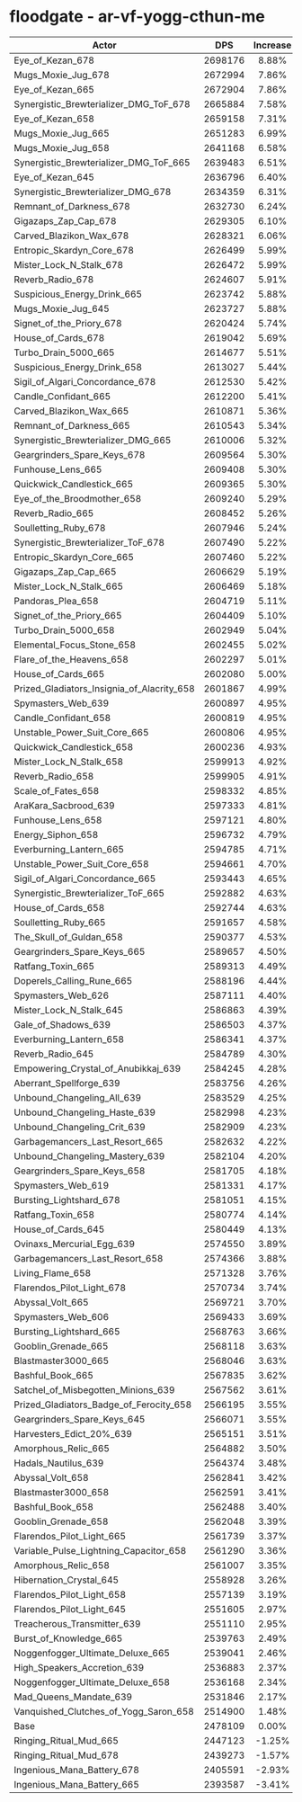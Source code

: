 # floodgate - ar-vf-yogg-cthun-me
| Actor | DPS | Increase |
|---|:---:|:---:|
|Eye_of_Kezan_678|2698176|8.88%|
|Mugs_Moxie_Jug_678|2672994|7.86%|
|Eye_of_Kezan_665|2672904|7.86%|
|Synergistic_Brewterializer_DMG_ToF_678|2665884|7.58%|
|Eye_of_Kezan_658|2659158|7.31%|
|Mugs_Moxie_Jug_665|2651283|6.99%|
|Mugs_Moxie_Jug_658|2641168|6.58%|
|Synergistic_Brewterializer_DMG_ToF_665|2639483|6.51%|
|Eye_of_Kezan_645|2636796|6.40%|
|Synergistic_Brewterializer_DMG_678|2634359|6.31%|
|Remnant_of_Darkness_678|2632730|6.24%|
|Gigazaps_Zap_Cap_678|2629305|6.10%|
|Carved_Blazikon_Wax_678|2628321|6.06%|
|Entropic_Skardyn_Core_678|2626499|5.99%|
|Mister_Lock_N_Stalk_678|2626472|5.99%|
|Reverb_Radio_678|2624607|5.91%|
|Suspicious_Energy_Drink_665|2623742|5.88%|
|Mugs_Moxie_Jug_645|2623727|5.88%|
|Signet_of_the_Priory_678|2620424|5.74%|
|House_of_Cards_678|2619042|5.69%|
|Turbo_Drain_5000_665|2614677|5.51%|
|Suspicious_Energy_Drink_658|2613027|5.44%|
|Sigil_of_Algari_Concordance_678|2612530|5.42%|
|Candle_Confidant_665|2612200|5.41%|
|Carved_Blazikon_Wax_665|2610871|5.36%|
|Remnant_of_Darkness_665|2610543|5.34%|
|Synergistic_Brewterializer_DMG_665|2610006|5.32%|
|Geargrinders_Spare_Keys_678|2609564|5.30%|
|Funhouse_Lens_665|2609408|5.30%|
|Quickwick_Candlestick_665|2609365|5.30%|
|Eye_of_the_Broodmother_658|2609240|5.29%|
|Reverb_Radio_665|2608452|5.26%|
|Soulletting_Ruby_678|2607946|5.24%|
|Synergistic_Brewterializer_ToF_678|2607490|5.22%|
|Entropic_Skardyn_Core_665|2607460|5.22%|
|Gigazaps_Zap_Cap_665|2606629|5.19%|
|Mister_Lock_N_Stalk_665|2606469|5.18%|
|Pandoras_Plea_658|2604719|5.11%|
|Signet_of_the_Priory_665|2604409|5.10%|
|Turbo_Drain_5000_658|2602949|5.04%|
|Elemental_Focus_Stone_658|2602455|5.02%|
|Flare_of_the_Heavens_658|2602297|5.01%|
|House_of_Cards_665|2602080|5.00%|
|Prized_Gladiators_Insignia_of_Alacrity_658|2601867|4.99%|
|Spymasters_Web_639|2600897|4.95%|
|Candle_Confidant_658|2600819|4.95%|
|Unstable_Power_Suit_Core_665|2600806|4.95%|
|Quickwick_Candlestick_658|2600236|4.93%|
|Mister_Lock_N_Stalk_658|2599913|4.92%|
|Reverb_Radio_658|2599905|4.91%|
|Scale_of_Fates_658|2598332|4.85%|
|AraKara_Sacbrood_639|2597333|4.81%|
|Funhouse_Lens_658|2597121|4.80%|
|Energy_Siphon_658|2596732|4.79%|
|Everburning_Lantern_665|2594785|4.71%|
|Unstable_Power_Suit_Core_658|2594661|4.70%|
|Sigil_of_Algari_Concordance_665|2593443|4.65%|
|Synergistic_Brewterializer_ToF_665|2592882|4.63%|
|House_of_Cards_658|2592744|4.63%|
|Soulletting_Ruby_665|2591657|4.58%|
|The_Skull_of_Guldan_658|2590377|4.53%|
|Geargrinders_Spare_Keys_665|2589657|4.50%|
|Ratfang_Toxin_665|2589313|4.49%|
|Doperels_Calling_Rune_665|2588196|4.44%|
|Spymasters_Web_626|2587111|4.40%|
|Mister_Lock_N_Stalk_645|2586863|4.39%|
|Gale_of_Shadows_639|2586503|4.37%|
|Everburning_Lantern_658|2586341|4.37%|
|Reverb_Radio_645|2584789|4.30%|
|Empowering_Crystal_of_Anubikkaj_639|2584245|4.28%|
|Aberrant_Spellforge_639|2583756|4.26%|
|Unbound_Changeling_All_639|2583529|4.25%|
|Unbound_Changeling_Haste_639|2582998|4.23%|
|Unbound_Changeling_Crit_639|2582909|4.23%|
|Garbagemancers_Last_Resort_665|2582632|4.22%|
|Unbound_Changeling_Mastery_639|2582104|4.20%|
|Geargrinders_Spare_Keys_658|2581705|4.18%|
|Spymasters_Web_619|2581331|4.17%|
|Bursting_Lightshard_678|2581051|4.15%|
|Ratfang_Toxin_658|2580774|4.14%|
|House_of_Cards_645|2580449|4.13%|
|Ovinaxs_Mercurial_Egg_639|2574550|3.89%|
|Garbagemancers_Last_Resort_658|2574366|3.88%|
|Living_Flame_658|2571328|3.76%|
|Flarendos_Pilot_Light_678|2570734|3.74%|
|Abyssal_Volt_665|2569721|3.70%|
|Spymasters_Web_606|2569433|3.69%|
|Bursting_Lightshard_665|2568763|3.66%|
|Gooblin_Grenade_665|2568118|3.63%|
|Blastmaster3000_665|2568046|3.63%|
|Bashful_Book_665|2567835|3.62%|
|Satchel_of_Misbegotten_Minions_639|2567562|3.61%|
|Prized_Gladiators_Badge_of_Ferocity_658|2566195|3.55%|
|Geargrinders_Spare_Keys_645|2566071|3.55%|
|Harvesters_Edict_20%_639|2565151|3.51%|
|Amorphous_Relic_665|2564882|3.50%|
|Hadals_Nautilus_639|2564374|3.48%|
|Abyssal_Volt_658|2562841|3.42%|
|Blastmaster3000_658|2562591|3.41%|
|Bashful_Book_658|2562488|3.40%|
|Gooblin_Grenade_658|2562048|3.39%|
|Flarendos_Pilot_Light_665|2561739|3.37%|
|Variable_Pulse_Lightning_Capacitor_658|2561290|3.36%|
|Amorphous_Relic_658|2561007|3.35%|
|Hibernation_Crystal_645|2558928|3.26%|
|Flarendos_Pilot_Light_658|2557139|3.19%|
|Flarendos_Pilot_Light_645|2551605|2.97%|
|Treacherous_Transmitter_639|2551110|2.95%|
|Burst_of_Knowledge_665|2539763|2.49%|
|Noggenfogger_Ultimate_Deluxe_665|2539041|2.46%|
|High_Speakers_Accretion_639|2536883|2.37%|
|Noggenfogger_Ultimate_Deluxe_658|2536168|2.34%|
|Mad_Queens_Mandate_639|2531846|2.17%|
|Vanquished_Clutches_of_Yogg_Saron_658|2514900|1.48%|
|Base|2478109|0.00%|
|Ringing_Ritual_Mud_665|2447123|-1.25%|
|Ringing_Ritual_Mud_678|2439273|-1.57%|
|Ingenious_Mana_Battery_678|2405591|-2.93%|
|Ingenious_Mana_Battery_665|2393587|-3.41%|
